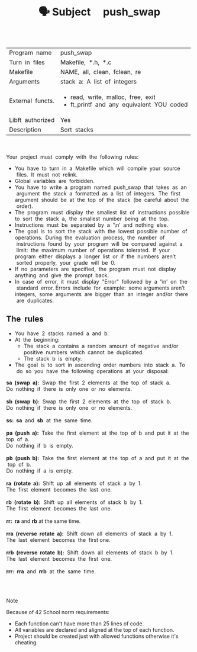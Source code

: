 <h1 align="center"> 🗣 Subject &nbsp;&nbsp;&nbsp;&nbsp;push_swap </h1>

<br><br>
<table>
  <tr>
    <td>Program &nbsp;name</td>
    <td>push_swap</td>
  </tr>
  <tr>
    <td>Turn &nbsp;in &nbsp;files</td>
    <td>Makefile, &nbsp;*.h, &nbsp;*.c</td>
  </tr>
  <tr>
    <td>Makefile</td>
    <td>NAME, &nbsp;all, &nbsp;clean,&nbsp; fclean, &nbsp;re</td>
  </tr>
  <tr>
    <td>Arguments</td>
    <td>stack &nbsp;a:&nbsp; A &nbsp;list&nbsp; of &nbsp;integers</td>
  </tr>
  <tr>
    <td>External &nbsp;functs.</td>
    <td>
    <ul>
      <li>read, &nbsp;write,&nbsp; malloc,&nbsp; free, &nbsp;exit
      <li>ft_printf &nbsp;and &nbsp;any&nbsp; equivalent&nbsp; YOU&nbsp; coded
    </ul>
  </td>
  </tr>
  <tr>
    <td>Libft &nbsp;authorized</td>
    <td>Yes</td>
  </tr>
  <tr>
    <td>Description</td>
    <td>Sort&nbsp; stacks</td>
  </tr>
</table>
<br><br>
Your &nbsp;project &nbsp;must &nbsp;comply&nbsp; with &nbsp;the&nbsp; following&nbsp; rules:<br>
<ul>
<li>You&nbsp; have &nbsp;to &nbsp;turn &nbsp;in&nbsp; a&nbsp; Makefile &nbsp;which &nbsp;will &nbsp;compile &nbsp;your &nbsp;source &nbsp;files. &nbsp;It &nbsp;must &nbsp;not&nbsp;
relink.
<li>Global &nbsp;variables &nbsp;are &nbsp;forbidden.
<li>You &nbsp;have &nbsp;to &nbsp;write&nbsp; a&nbsp; program &nbsp;named &nbsp;push_swap&nbsp; that &nbsp;takes &nbsp;as &nbsp;an &nbsp;argument &nbsp;the &nbsp;stack&nbsp;
a &nbsp;formatted &nbsp;as &nbsp;a &nbsp;list &nbsp;of &nbsp;integers.&nbsp; The &nbsp;first&nbsp; argument &nbsp;should &nbsp;be &nbsp;at &nbsp;the &nbsp;top&nbsp; of &nbsp;the&nbsp;
stack&nbsp; (be &nbsp;careful&nbsp; about &nbsp;the &nbsp;order).
<li>The&nbsp; program &nbsp;must &nbsp;display &nbsp;the&nbsp; smallest&nbsp; list&nbsp; of&nbsp; instructions &nbsp;possible&nbsp; to&nbsp; sort&nbsp; the &nbsp;stack&nbsp;
a, &nbsp;the &nbsp;smallest &nbsp;number &nbsp;being&nbsp; at&nbsp; the&nbsp; top.
<li>Instructions &nbsp;must&nbsp; be &nbsp;separated &nbsp;by &nbsp;a &nbsp;’\n’ &nbsp;and &nbsp;nothing &nbsp;else.
<li>The&nbsp; goal&nbsp; is &nbsp;to&nbsp; sort&nbsp; the &nbsp;stack &nbsp;with &nbsp;the &nbsp;lowest &nbsp;possible &nbsp;number&nbsp; of&nbsp; operations. &nbsp;During&nbsp;
the &nbsp;evaluation &nbsp;process, &nbsp;the &nbsp;number &nbsp;of &nbsp;instructions &nbsp;found &nbsp;by &nbsp;your&nbsp; program&nbsp; will&nbsp; be&nbsp;
compared&nbsp; against&nbsp; a &nbsp;limit: &nbsp;the &nbsp;maximum&nbsp; number&nbsp; of&nbsp; operations&nbsp; tolerated.&nbsp; If &nbsp;your&nbsp;
program&nbsp; either&nbsp; displays&nbsp; a &nbsp;longer&nbsp; list &nbsp;or &nbsp;if &nbsp;the &nbsp;numbers &nbsp;aren’t &nbsp;sorted &nbsp;properly, &nbsp;your&nbsp;
grade &nbsp;will&nbsp; be&nbsp; 0.
<li>If&nbsp; no &nbsp;parameters&nbsp; are &nbsp;specified, &nbsp;the &nbsp;program &nbsp;must &nbsp;not &nbsp;display&nbsp; anything &nbsp;and &nbsp;give&nbsp; the&nbsp;
prompt &nbsp;back.
<li>In &nbsp;case &nbsp;of &nbsp;error, &nbsp;it &nbsp;must &nbsp;display &nbsp;"Error" &nbsp;followed&nbsp; by&nbsp; a &nbsp;’\n’ &nbsp;on &nbsp;the &nbsp;standard &nbsp;error.
Errors &nbsp;include&nbsp; for &nbsp;example:&nbsp; some arguments aren’t integers,&nbsp; some&nbsp; arguments&nbsp; are&nbsp;
bigger&nbsp; than&nbsp; an &nbsp;integer &nbsp;and/or&nbsp; there &nbsp;are &nbsp;duplicates.
</ul>

<h2>The &nbsp;rules</h2>
<ul>
<li>You &nbsp;have &nbsp;2 &nbsp;stacks &nbsp;named &nbsp;a &nbsp;and &nbsp;b.
<li>At &nbsp;the&nbsp; beginning:
<ul>
<li>The &nbsp;stack&nbsp; a&nbsp; contains &nbsp;a &nbsp;random &nbsp;amount &nbsp;of&nbsp; negative&nbsp; and/or&nbsp; positive &nbsp;numbers&nbsp;
which&nbsp; cannot&nbsp; be &nbsp;duplicated.
<li>The&nbsp; stack &nbsp;b &nbsp;is &nbsp;empty.
</ul>
<li>The &nbsp;goal&nbsp; is &nbsp;to&nbsp; sort&nbsp; in &nbsp;ascending &nbsp;order &nbsp;numbers&nbsp; into &nbsp;stack &nbsp;a.&nbsp; To &nbsp;do &nbsp;so &nbsp;you &nbsp;have &nbsp;the&nbsp;
following&nbsp; operations &nbsp;at&nbsp; your&nbsp; disposal:
</ul>
<b>sa &nbsp;(swap &nbsp;a):</b> &nbsp;Swap &nbsp;the &nbsp;first&nbsp; 2&nbsp; elements&nbsp; at&nbsp; the &nbsp;top &nbsp;of&nbsp; stack &nbsp;a.<br>
Do &nbsp;nothing &nbsp;if&nbsp; there&nbsp; is &nbsp;only &nbsp;one&nbsp; or &nbsp;no &nbsp;elements.<br><br>
<b>sb &nbsp;(swap&nbsp; b):</b>&nbsp; Swap &nbsp;the &nbsp;first&nbsp; 2 &nbsp;elements &nbsp;at &nbsp;the&nbsp; top &nbsp;of &nbsp;stack&nbsp; b.<br>
Do &nbsp;nothing&nbsp; if &nbsp;there &nbsp;is &nbsp;only &nbsp;one &nbsp;or &nbsp;no &nbsp;elements.<br><br>
<b>ss: &nbsp;</b><b>sa</b> &nbsp;and &nbsp;<b>sb</b> &nbsp;at&nbsp; the&nbsp; same&nbsp; time.<br><br>
<b>pa &nbsp;(push &nbsp;a):</b>&nbsp; Take&nbsp; the &nbsp;first&nbsp; element &nbsp;at&nbsp; the&nbsp; top &nbsp;of&nbsp; b &nbsp;and&nbsp; put &nbsp;it&nbsp; at&nbsp; the&nbsp; top &nbsp;of&nbsp; a.<br>
Do&nbsp; nothing&nbsp; if &nbsp;b&nbsp; is&nbsp; empty.<br><br>
<b>pb&nbsp; (push&nbsp; b):</b>&nbsp; Take &nbsp;the&nbsp; first &nbsp;element&nbsp; at&nbsp; the&nbsp; top&nbsp; of&nbsp; a &nbsp;and &nbsp;put&nbsp; it&nbsp; at &nbsp;the &nbsp;top&nbsp; of&nbsp; b.<br>
Do &nbsp;nothing&nbsp; if&nbsp; a &nbsp;is &nbsp;empty.<br><br>
<b>ra&nbsp; (rotate &nbsp;a):</b>&nbsp; Shift &nbsp;up&nbsp; all&nbsp; elements &nbsp;of&nbsp; stack&nbsp; a &nbsp;by&nbsp; 1.<br>
The &nbsp;first&nbsp; element&nbsp; becomes &nbsp;the &nbsp;last&nbsp; one.<br><br>
<b>rb &nbsp;(rotate&nbsp; b):</b>&nbsp; Shift&nbsp; up &nbsp;all&nbsp; elements&nbsp; of &nbsp;stack&nbsp; b&nbsp; by &nbsp;1.<br>
The &nbsp;first &nbsp;element &nbsp;becomes&nbsp; the &nbsp;last &nbsp;one.<br><br>
<b>rr:&nbsp; </b><b>ra</b> and <b>rb</b> at the same time.<br><br>
<b>rra &nbsp;(reverse &nbsp;rotate &nbsp;a):</b>&nbsp; Shift&nbsp; down&nbsp; all&nbsp; elements &nbsp;of &nbsp;stack&nbsp; a &nbsp;by &nbsp;1.<br>
The &nbsp;last &nbsp;element &nbsp;becomes&nbsp; the &nbsp;first one.<br><br>
<b>rrb &nbsp;(reverse &nbsp;rotate&nbsp; b):</b> &nbsp;Shift &nbsp;down &nbsp;all&nbsp; elements &nbsp;of&nbsp; stack &nbsp;b&nbsp; by &nbsp;1.<br>
The &nbsp;last&nbsp; element&nbsp; becomes &nbsp;the &nbsp;first &nbsp;one.<br><br>
<b>rrr: &nbsp;</b><b>rra</b> &nbsp;and &nbsp;<b>rrb</b>&nbsp; at &nbsp;the&nbsp; same &nbsp;time.<br>

<br><br>

> [!NOTE]  
> Because of 42 School norm requirements:
> * Each function can't have more than 25 lines of code.
> * All variables are declared and aligned at the top of each function.
> * Project should be created just with allowed functions otherwise it's cheating.
